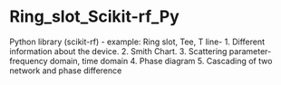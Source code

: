 # Ring_slot_Scikit-rf_Py
Python library (scikit-rf) - example: Ring slot, Tee, T line- 1. Different information about the device. 2. Smith Chart.  3. Scattering parameter- frequency domain, time domain   4. Phase diagram  5. Cascading of two network and phase difference  

